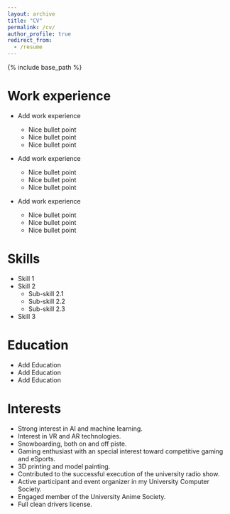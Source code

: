 ```yaml
---
layout: archive
title: "CV"
permalink: /cv/
author_profile: true
redirect_from:
  - /resume
---
```


{% include base_path %}

Work experience
======
* Add work experience
  * Nice bullet point
  * Nice bullet point
  * Nice bullet point

* Add work experience
  * Nice bullet point
  * Nice bullet point
  * Nice bullet point

* Add work experience
  * Nice bullet point
  * Nice bullet point
  * Nice bullet point
  
Skills
======
* Skill 1
* Skill 2
  * Sub-skill 2.1
  * Sub-skill 2.2
  * Sub-skill 2.3
* Skill 3

Education
======
* Add Education
* Add Education
* Add Education

Interests
======
* Strong interest in AI and machine learning.
* Interest in VR and AR technologies.
* Snowboarding, both on and off piste.
* Gaming enthusiast with an special interest toward competitive gaming and eSports.
* 3D printing and model painting.
* Contributed to the successful execution of the university radio show.
* Active participant and event organizer in my University Computer Society.
* Engaged member of the University Anime Society.
* Full clean drivers license.

